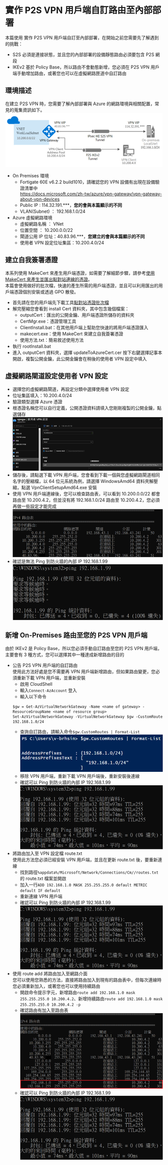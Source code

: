 # 實作 P2S VPN 用戶端自訂路由至內部部署
本篇使用 實作 P2S VPN 用戶端自訂至內部部署，在開始之前您需要先了解遇到的挑戰：<br>
- S2S 必須是連接狀態，並且您的內部部署的設備靜態路由必須要包含 P2S 網段<br>
- IKEv2 基於 Policy Base，所以路由不會動態新增，您必須在 P2S VPN 用戶端手動增加路由，或著您也可以在虛擬網路匣道中自訂路由<br>
## 環境描述
在建立 P2S VPN 時，您需要了解內部部署與 Azure 的網路環境與相關配置，常見的蒐集資訊如下。<br>
 ![GITHUB](https://github.com/BrianHsing/Azure-Virtual-Network-Gateway/blob/master/P2S/customroutelab.png "customroutelab")<br>
 - On Premises 環境
	- Fortigate 60E v6.2.2 build1010，請確認您的 VPN 設備有出現在設備驗證清單中 <br>
	  https://docs.microsoft.com/zh-tw/azure/vpn-gateway/vpn-gateway-about-vpn-devices<br>
	- Public IP : 114.32.191.\*\*\*，**您的會與本篇顯示的不同**<br>
	- VLAN(Subnet) ： 192.168.1.0/24<br>
 - Azure 虛擬網路環境<br>
	- 虛擬網路名稱 ： VNet<br>
	- 位置空間 ： 10.200.0.0/22<br>
	- 閘道公用 IP 位址：40.83.96.\*\*\*，**您建立的會與本篇顯示的不同**<br>
	- 使用者 VPN 設定位址集區：10.200.4.0/24<br>
## 建立自我簽署憑證
本系列使用 MakeCert 來產生用戶端憑證，如需要了解細節步驟，請參考[使用 MakeCert 來產生並匯出點對站連線的憑證](https://docs.microsoft.com/zh-tw/azure/vpn-gateway/vpn-gateway-certificates-point-to-site-makecert)。<br>
本篇會使用做好的批次檔，快速的產生所需的用戶端憑證，並且可以利用匯出的用戶端憑證個別安裝或透過 GPO 散發。<br>
 - 首先請在您的用戶端先下載工具[點對站憑證批次檔](https://mega.nz/file/pZM03DAY#dGmUTw6EbyFYgQfkXZwS6A5vrNbIx08QsD2mi1B8qks)<br>
 - 解完壓縮您會看到 install Cert 資料夾，其中包含幾個檔案：<br>
   - outputCert：匯出的公開金鑰、用戶端憑證所儲存的資料夾<br>
   - CertMgr.exe：憑證管理工具<br>
   - ClientInstall.bat：在其他用戶端上幫助您快速的將用戶端憑證匯入<br>
   - makecert.exe：使用 MakeCert 來建立自我簽署憑證<br>
   - 使用方法.txt：簡易敘述使用方法<br>
 - 執行 rootInstall.bat<br>
 - 進入 outputCert 資料夾，選擇 updateToAzureCert.cer 按下右鍵選擇記事本開啟，複製公開金鑰，此公開金鑰會在稍後的使用者 VPN 設定中填入<br>
## 虛擬網路閘道設定使用者 VPN 設定
 - 選擇您的虛擬網路閘道，再設定分類中選擇使用者 VPN 設定<br>
 - 位址集區填入：10.200.4.0/24<br>
 - 驗證類型選擇 Azure 憑證<br>
 - 根憑證名稱您可以自行定義，公開憑證資料請填入您剛剛複製的公開金鑰，點選儲存<br>
 ![GITHUB](https://github.com/BrianHsing/Azure-Virtual-Network-Gateway/blob/master/P2S/customroute1.png "customroute1")<br>
 - 儲存後，請點選下載 VPN 用戶端，您會看到下載一個與您虛擬網路閘道相同名字的壓縮檔，以 64 位元系統為例，請選擇 WindowsAmd64 資料夾解壓縮，點選 VpnClientSetupAmd64.exe 安裝<br>
 - 使用 VPN 用戶端連線後，您可以檢查路由表，可以看到 10.200.0.0/22 都會路由至 10.200.4.2，但並沒有將 192.168.1.0/24 路由至 10.200.4.2，您必須再做一些設定才能完成<br>
 ![GITHUB](https://github.com/BrianHsing/Azure-Virtual-Network-Gateway/blob/master/P2S/customroute2.png "customroute2")<br>
 - 確認是無法 Ping 到防火牆的內部 IP 192.168.1.99<br>
 ![GITHUB](https://github.com/BrianHsing/Azure-Virtual-Network-Gateway/blob/master/P2S/customroute3.png "customroute3")<br>
 
## 新增 On-Premises 路由至您的 P2S VPN 用戶端
由於 IKEv2 是 Policy Base，所以您必須手動自訂路由至您的 P2S VPN 用戶端，主要會有 3 種方式，您可以選擇其中一種達成新增路由的目的<br>
 - 公告 P2S VPN 用戶端的自訂路由<br>
   使用此方法好處是您不需要再 VPN 用戶端新增路由，但如果路由變更，您必須重新下載 VPN 用戶端，並重新安裝<br>
   - 啟用 CloudShell<br>
   - 輸入`Connect-AzAccount` 登入<br>
   - 輸入以下命令<br>
   ```
   $gw = Get-AzVirtualNetworkGateway -Name <name of gateway> -ResourceGroupName <name of resource group>
   Set-AzVirtualNetworkGateway -VirtualNetworkGateway $gw -CustomRoute 192.168.1.0/24
   ``` 
   - 查詢自訂路由，請輸入命令`$gw.CustomRoutes | Format-List`
   ![GITHUB](https://github.com/BrianHsing/Azure-Virtual-Network-Gateway/blob/master/P2S/customroute6.png "customroute6")<br> 
   - 移除 VPN 用戶端，重新下載 VPN 用戶端後，重新安裝後連線<br>
   - 確認可以 Ping 到防火牆的內部 IP 192.168.1.99<br>
   ![GITHUB](https://github.com/BrianHsing/Azure-Virtual-Network-Gateway/blob/master/P2S/customroute5.png "customroute5")<br>
 - 將路由加入至 VPN 設定檔 route.txt<br>
   使用此方法您必須已經安裝 VPN 用戶端，並且在更新 route.txt 後，要重新連線<br>
   - 找到路徑`%appdata%/Microsoft/Network/Connections/Cm//routes.txt`的 route.txt 檔案並開啟<br>
   - 加入一行`ADD 192.168.1.0 MASK 255.255.255.0 default METRIC default IF default`<br>
   - 重新連線 VPN 用戶端<br>
   - 確認可以 Ping 到防火牆的內部 IP 192.168.1.99<br>
   ![GITHUB](https://github.com/BrianHsing/Azure-Virtual-Network-Gateway/blob/master/P2S/customroute5.png "customroute5")<br>
 - 使用 route add 將路由加入至網路介面<br>
   您可以使用您熟悉的方法，直接將路由加入到現有的路由表中，但每次連線時您必須重新加入，或著您也可以使用持續路由<br>
   - 開啟命令提示字元，新增路由`route add 192.168.1.0 mask 255.255.255.0 10.200.4.2`、新增持續路由`route add 192.168.1.0 mask 255.255.255.0 10.200.4.2 -p`<br>
   - 確認路由有加入至路由表<br>
   ![GITHUB](https://github.com/BrianHsing/Azure-Virtual-Network-Gateway/blob/master/P2S/customroute4.png "customroute4")<br>
   - 確認可以 Ping 到防火牆的內部 IP 192.168.1.99<br>
   ![GITHUB](https://github.com/BrianHsing/Azure-Virtual-Network-Gateway/blob/master/P2S/customroute5.png "customroute5")<br>